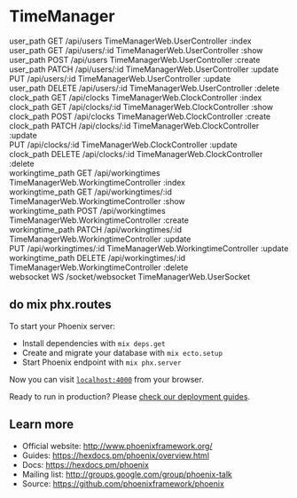 # TimeManager

user_path  GET     /api/users             TimeManagerWeb.UserController :index  
user_path  GET     /api/users/:id         TimeManagerWeb.UserController :show  
user_path  POST    /api/users             TimeManagerWeb.UserController :create  
user_path  PATCH   /api/users/:id         TimeManagerWeb.UserController :update  
          PUT     /api/users/:id         TimeManagerWeb.UserController :update  
user_path  DELETE  /api/users/:id         TimeManagerWeb.UserController :delete  
clock_path  GET     /api/clocks            TimeManagerWeb.ClockController :index  
clock_path  GET     /api/clocks/:id        TimeManagerWeb.ClockController :show  
clock_path  POST    /api/clocks            TimeManagerWeb.ClockController :create  
clock_path  PATCH   /api/clocks/:id        TimeManagerWeb.ClockController :update  
          PUT     /api/clocks/:id        TimeManagerWeb.ClockController :update  
clock_path  DELETE  /api/clocks/:id        TimeManagerWeb.ClockController :delete  
workingtime_path  GET     /api/workingtimes      TimeManagerWeb.WorkingtimeController :index  
workingtime_path  GET     /api/workingtimes/:id  TimeManagerWeb.WorkingtimeController :show  
workingtime_path  POST    /api/workingtimes      TimeManagerWeb.WorkingtimeController :create  
workingtime_path  PATCH   /api/workingtimes/:id  TimeManagerWeb.WorkingtimeController :update  
          PUT     /api/workingtimes/:id  TimeManagerWeb.WorkingtimeController :update  
workingtime_path  DELETE  /api/workingtimes/:id  TimeManagerWeb.WorkingtimeController :delete  
websocket  WS      /socket/websocket      TimeManagerWeb.UserSocket  
  

## do mix phx.routes

To start your Phoenix server:

  * Install dependencies with `mix deps.get`
  * Create and migrate your database with `mix ecto.setup`
  * Start Phoenix endpoint with `mix phx.server`

Now you can visit [`localhost:4000`](http://localhost:4000) from your browser.

Ready to run in production? Please [check our deployment guides](https://hexdocs.pm/phoenix/deployment.html).

## Learn more

  * Official website: http://www.phoenixframework.org/
  * Guides: https://hexdocs.pm/phoenix/overview.html
  * Docs: https://hexdocs.pm/phoenix
  * Mailing list: http://groups.google.com/group/phoenix-talk
  * Source: https://github.com/phoenixframework/phoenix
